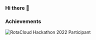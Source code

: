 ### Hi there 👋

<!--
**HeyJonR/HeyJonR** is a ✨ _special_ ✨ repository because its `README.md` (this file) appears on your GitHub profile.

Here are some ideas to get you started:

- 🔭 I’m currently working on ...
- 🌱 I’m currently learning ...
- 👯 I’m looking to collaborate on ...
- 🤔 I’m looking for help with ...
- 💬 Ask me about ...
- 📫 How to reach me: ...
- 😄 Pronouns: ...
- ⚡ Fun fact: ...
-->

### Achievements
![RotaCloud Hackathon 2022 Participant](https://github.com/HeyJonR/HeyJonR/blob/main/RotaCloud%20Hackathon%202022%20Participant.png?raw=true)

